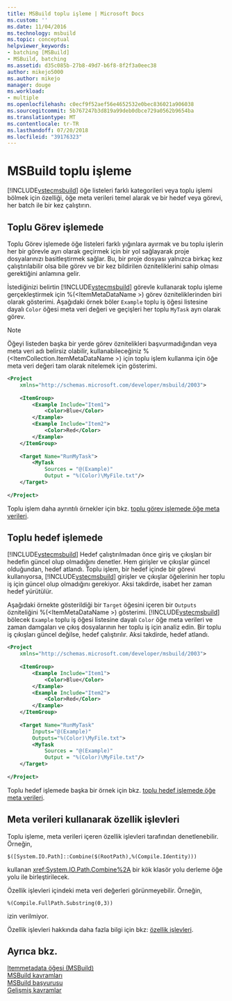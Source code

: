```yaml
---
title: MSBuild toplu işleme | Microsoft Docs
ms.custom: ''
ms.date: 11/04/2016
ms.technology: msbuild
ms.topic: conceptual
helpviewer_keywords:
- batching [MSBuild]
- MSBuild, batching
ms.assetid: d35c085b-27b8-49d7-b6f8-8f2f3a0eec38
author: mikejo5000
ms.author: mikejo
manager: douge
ms.workload:
- multiple
ms.openlocfilehash: c0ecf9f52aef56e4652532e0bec836021a906038
ms.sourcegitcommit: 5b767247b3d819a99deb0dbce729a0562b9654ba
ms.translationtype: MT
ms.contentlocale: tr-TR
ms.lasthandoff: 07/20/2018
ms.locfileid: "39176323"
---
```

# <a name="msbuild-batching"></a>MSBuild toplu işleme
[!INCLUDE[vstecmsbuild](../extensibility/internals/includes/vstecmsbuild_md.md)] öğe listeleri farklı kategorileri veya toplu işlemi bölmek için özelliği, öğe meta verileri temel alarak ve bir hedef veya görevi, her batch ile bir kez çalıştırın.  
  
## <a name="task-batching"></a>Toplu Görev işlemede  
 Toplu Görev işlemede öğe listeleri farklı yığınlara ayırmak ve bu toplu işlerin her bir görevle ayrı olarak geçirmek için bir yol sağlayarak proje dosyalarınızı basitleştirmek sağlar. Bu, bir proje dosyası yalnızca birkaç kez çalıştırılabilir olsa bile görev ve bir kez bildirilen özniteliklerini sahip olması gerektiğini anlamına gelir.  
  
 İstediğinizi belirtin [!INCLUDE[vstecmsbuild](../extensibility/internals/includes/vstecmsbuild_md.md)] görevle kullanarak toplu işleme gerçekleştirmek için %(\<ItemMetaDataName >) görev özniteliklerinden biri olarak gösterimi. Aşağıdaki örnek böler `Example` toplu iş öğesi listesine dayalı `Color` öğesi meta veri değeri ve geçişleri her toplu `MyTask` ayrı olarak görev.  
  
> [!NOTE]
>  Öğeyi listeden başka bir yerde görev öznitelikleri başvurmadığından veya meta veri adı belirsiz olabilir, kullanabileceğiniz %(\<ItemCollection.ItemMetaDataName >) için toplu işlem kullanma için öğe meta veri değeri tam olarak nitelemek için gösterimi.  
  
```xml  
<Project  
    xmlns="http://schemas.microsoft.com/developer/msbuild/2003">  
  
    <ItemGroup>  
        <Example Include="Item1">  
            <Color>Blue</Color>  
        </Example>  
        <Example Include="Item2">  
            <Color>Red</Color>  
        </Example>  
    </ItemGroup>  
  
    <Target Name="RunMyTask">  
        <MyTask  
            Sources = "@(Example)"  
            Output = "%(Color)\MyFile.txt"/>  
    </Target>  
  
</Project>  
```  
  
 Toplu işlem daha ayrıntılı örnekler için bkz. [toplu görev işlemede öğe meta verileri](../msbuild/item-metadata-in-task-batching.md).  
  
## <a name="target-batching"></a>Toplu hedef işlemede  
 [!INCLUDE[vstecmsbuild](../extensibility/internals/includes/vstecmsbuild_md.md)] Hedef çalıştırılmadan önce giriş ve çıkışları bir hedefin güncel olup olmadığını denetler. Hem girişler ve çıkışlar güncel olduğundan, hedef atlandı. Toplu işlem, bir hedef içinde bir görevi kullanıyorsa, [!INCLUDE[vstecmsbuild](../extensibility/internals/includes/vstecmsbuild_md.md)] girişler ve çıkışlar öğelerinin her toplu iş için güncel olup olmadığını gerekiyor. Aksi takdirde, isabet her zaman hedef yürütülür.  
  
 Aşağıdaki örnekte gösterildiği bir `Target` öğesini içeren bir `Outputs` özniteliğini %(\<ItemMetaDataName >) gösterimi. [!INCLUDE[vstecmsbuild](../extensibility/internals/includes/vstecmsbuild_md.md)] bölecek `Example` toplu iş öğesi listesine dayalı `Color` öğe meta verileri ve zaman damgaları ve çıkış dosyalarının her toplu iş için analiz edin. Bir toplu iş çıkışları güncel değilse, hedef çalıştırılır. Aksi takdirde, hedef atlandı.  
  
```xml  
<Project  
    xmlns="http://schemas.microsoft.com/developer/msbuild/2003">  
  
    <ItemGroup>  
        <Example Include="Item1">  
            <Color>Blue</Color>  
        </Example>  
        <Example Include="Item2">  
            <Color>Red</Color>  
        </Example>  
    </ItemGroup>  
  
    <Target Name="RunMyTask"  
        Inputs="@(Example)"  
        Outputs="%(Color)\MyFile.txt">  
        <MyTask  
            Sources = "@(Example)"  
            Output = "%(Color)\MyFile.txt"/>  
    </Target>  
  
</Project>  
```  
  
 Toplu hedef işlemede başka bir örnek için bkz. [toplu hedef işlemede öğe meta verileri](../msbuild/item-metadata-in-target-batching.md).  
  
## <a name="property-functions-using-metadata"></a>Meta verileri kullanarak özellik işlevleri  
 Toplu işleme, meta verileri içeren özellik işlevleri tarafından denetlenebilir. Örneğin,  
  
 `$([System.IO.Path]::Combine($(RootPath),%(Compile.Identity)))`  
  
 kullanan <xref:System.IO.Path.Combine%2A> bir kök klasör yolu derleme öğe yolu ile birleştirilecek.  
  
 Özellik işlevleri içindeki meta veri değerleri görünmeyebilir.  Örneğin,  
  
 `%(Compile.FullPath.Substring(0,3))`  
  
 izin verilmiyor.  
  
 Özellik işlevleri hakkında daha fazla bilgi için bkz: [özellik işlevleri](../msbuild/property-functions.md).  
  
## <a name="see-also"></a>Ayrıca bkz.  
 [Itemmetadata öğesi (MSBuild)](../msbuild/itemmetadata-element-msbuild.md)   
 [MSBuild kavramları](../msbuild/msbuild-concepts.md)   
 [MSBuild başvurusu](../msbuild/msbuild-reference.md)   
 [Gelişmiş kavramlar](../msbuild/msbuild-advanced-concepts.md)